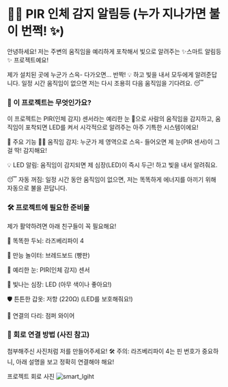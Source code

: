 # 🚶‍♂️ PIR 인체 감지 알림등 (누가 지나가면 불이 번쩍! ✨)
안녕하세요! 저는 주변의 움직임을 예리하게 포착해서 빛으로 알려주는 ✨스마트 알림등✨ 프로젝트예요!

제가 설치된 곳에 누군가 스윽- 다가오면... 반짝! 💡 하고 빛을 내서 모두에게 알려준답니다.
일정 시간 움직임이 없으면 저는 다시 조용히 다음 움직임을 기다려요. 😴

### 🤔 이 프로젝트는 무엇인가요?
이 프로젝트는 PIR(인체 감지) 센서라는 예리한 눈 👀으로 사람의 움직임을 감지하고, 움직임이 포착되면 LED를 켜서 시각적으로 알려주는 아주 기특한 시스템이에요!

🌟 주요 기능
🚶‍♂️ 움직임 감지: 누군가 제 영역으로 스윽- 들어오면 제 눈(PIR 센서)이 그걸 딱! 감지해요!

💡 LED 알림: 움직임이 감지되면 제 심장(LED)이 즉시 두근! 하고 빛을 내서 알려줘요.

😴 자동 꺼짐: 일정 시간 동안 움직임이 없으면, 저는 똑똑하게 에너지를 아끼기 위해 자동으로 불을 끈답니다.

### 🛠️ 프로젝트에 필요한 준비물
제가 활약하려면 아래 친구들이 꼭 필요해요!

🧠 똑똑한 두뇌: 라즈베리파이 4

🍞 만능 놀이터: 브레드보드 (빵판)

👀 예리한 눈: PIR(인체 감지) 센서

💖 빛나는 심장: LED (아무 색이나 좋아요!)

🛡️ 튼튼한 갑옷: 저항 (220Ω) (LED를 보호해줘요!)

🤝 연결의 다리: 점퍼 와이어

### 🔌 회로 연결 방법 (사진 참고)
첨부해주신 사진처럼 저를 만들어주세요! 🛠️
주의: 라즈베리파이 4는 핀 번호가 중요하니, 아래 설명을 보고 정확히 연결해야 해요!

프로젝트 회로 사진
![smart_lgiht](https://github.com/user-attachments/assets/88dfbc0c-249b-4fb5-b07d-bd87c5c76c7e)
